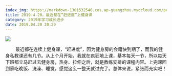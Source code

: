 ```yaml
---
index_img: https://markdown-1301532546.cos.ap-guangzhou.myqcloud.com/peipei_blog/20210921144651.jpeg
title: 2019-4-20，最近都在“赶进度”上健身课
category: 2019年学习成长进步
date: 2019.04.20 20:20
---
```


![](https://markdown-1301532546.cos.ap-guangzhou.myqcloud.com/peipei_blog/20210921144651.jpeg)  



  

  

        最近都在连续上健身课，“赶进度”，因为健身房的会籍快到期了，而我的健身私教课还有几节。从上个月开始，我就在疯狂地上课，基本每天一节，所以每天下班都立马赶过去健身房，热身、拉伸之后，就是教练安排的课程内容。上完课回到家吃晚饭、洗澡、睡觉，感觉这么一整天就过完了。总体来说，紧张而充实吧！